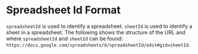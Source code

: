 # Spreadsheet Id Format

`spreadsheetId` is used to identify a spreadsheet. `sheetId` is used to identify a sheet in a spreadsheet. The following shows the structure of the URL and where `spreadsheetId` and `sheetId` can be found: `https://docs.google.com/spreadsheets/d/spreadsheetId/edit#gid=sheetId`.